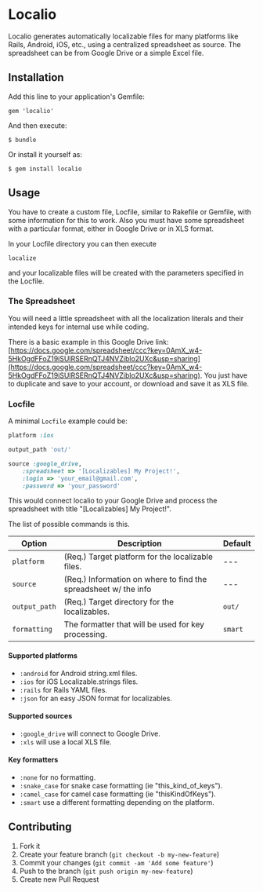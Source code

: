 # Localio

Localio generates automatically localizable files for many platforms like Rails, Android, iOS, etc., using a centralized spreadsheet as source. The spreadsheet can be from Google Drive or a simple Excel file.

## Installation

Add this line to your application's Gemfile:

    gem 'localio'

And then execute:

    $ bundle

Or install it yourself as:

    $ gem install localio

## Usage

You have to create a custom file, Locfile, similar to Rakefile or Gemfile, with some information for this to work. Also you must have some spreadsheet with a particular format, either in Google Drive or in XLS format.

In your Locfile directory you can then execute

````
localize
````

and your localizable files will be created with the parameters specified in the Locfile.

### The Spreadsheet

You will need a little spreadsheet with all the localization literals and their intended keys for internal use while coding.

There is a basic example in this Google Drive link: [https://docs.google.com/spreadsheet/ccc?key=0AmX_w4-5HkOgdFFoZ19iSUlRSERnQTJ4NVZiblo2UXc&usp=sharing](https://docs.google.com/spreadsheet/ccc?key=0AmX_w4-5HkOgdFFoZ19iSUlRSERnQTJ4NVZiblo2UXc&usp=sharing). You just have to duplicate and save to your account, or download and save it as XLS file.

### Locfile

A minimal `Locfile` example could be:

````ruby
platform :ios

output_path 'out/'

source :google_drive,
    :spreadsheet => '[Localizables] My Project!',
    :login => 'your_email@gmail.com',
    :password => 'your_password'
````

This would connect localio to your Google Drive and process the spreadsheet with title "[Localizables] My Project!".

The list of possible commands is this.

Option                      | Description                                                      | Default
----------------------------|------------------------------------------------------------------|--------
`platform`                  | (Req.) Target platform for the localizable files.                | ---
`source`                    | (Req.) Information on where to find the spreadsheet w/ the info  | ---
`output_path`               | (Req.) Target directory for the localizables.                    | `out/`
`formatting`                | The formatter that will be used for key processing.              | `smart`


#### Supported platforms

* `:android` for Android string.xml files.
* `:ios` for iOS Localizable.strings files.
* `:rails` for Rails YAML files.
* `:json` for an easy JSON format for localizables.

#### Supported sources

* `:google_drive` will connect to Google Drive.
* `:xls` will use a local XLS file.

#### Key formatters

* `:none` for no formatting.
* `:snake_case` for snake case formatting (ie "this_kind_of_keys").
* `:camel_case` for camel case formatting (ie "thisKindOfKeys").
* `:smart` use a different formatting depending on the platform.

## Contributing

1. Fork it
2. Create your feature branch (`git checkout -b my-new-feature`)
3. Commit your changes (`git commit -am 'Add some feature'`)
4. Push to the branch (`git push origin my-new-feature`)
5. Create new Pull Request
